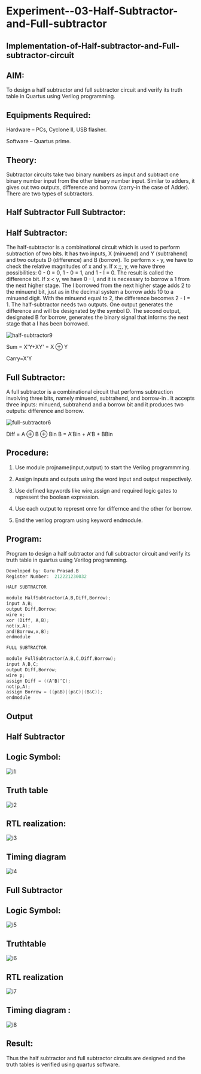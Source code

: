 # Experiment--03-Half-Subtractor-and-Full-subtractor

## Implementation-of-Half-subtractor-and-Full-subtractor-circuit

## AIM:

To design a half subtractor and full subtractor circuit and verify its truth table in Quartus using Verilog programming.

## Equipments Required:

Hardware – PCs, Cyclone II, USB flasher.

Software – Quartus prime.

## Theory:

Subtractor circuits take two binary numbers as input and subtract one binary number input from the other binary number input. Similar to adders, it gives out two outputs, difference and borrow (carry-in the case of Adder). There are two types of subtractors.

## Half Subtractor Full Subtractor:

## Half Subtractor:

The half-subtractor is a combinational circuit which is used to perform subtraction of two bits. It has two inputs, X (minuend) and Y (subtrahend) and two outputs D (difference) and B (borrow). To perform x - y, we have to check the relative magnitudes of x and y. If x ;;, y, we have three possibilities: 0 - 0 = 0, 1 - 0 = 1, and 1 - I = 0. The result is called the difference bit. If x < y, we have 0 - I, and it is necessary to borrow a 1 from the next higher stage. The I borrowed from the next higher stage adds 2 to the minuend bit, just as in the decimal system a borrow adds 10 to a minuend digit. With the minuend equal to 2, the difference becomes 2 - I = 1. The half-subtractor needs two outputs. One output generates the difference and will be designated by the symbol D. The second output, designated B for borrow, generates the binary signal that informs the next stage that a I has been borrowed.

![half-subtractor9](https://user-images.githubusercontent.com/36288975/166112538-58c3bc7c-ee5d-4e6a-ac8d-8e8328efe27a.png)


Sum = X'Y+XY' = X ⊕ Y

Carry=X'Y

## Full Subtractor:

A full subtractor is a combinational circuit that performs subtraction involving three bits, namely minuend, subtrahend, and borrow-in . It accepts three inputs: minuend, subtrahend and a borrow bit and it produces two outputs: difference and borrow. 

![full-subtractor6](https://user-images.githubusercontent.com/36288975/166112541-24c68359-3de8-4674-ae22-8272ffc385ed.png)


Diff = A ⊕ B ⊕ Bin B = A'Bin + A'B + BBin


## Procedure:

1) Use module projname(input,output) to start the Verilog programmming.

2) Assign inputs and outputs using the word input and output respectively.

3) Use defined keywords like wire,assign and required logic gates to represent the boolean expression.

4) Use each output to represnt onre for differnce and the other for borrow.

5) End the verilog program using keyword endmodule.


## Program:

Program to design a half subtractor and full subtractor circuit and verify its truth table in quartus using Verilog programming.

```c
Developed by: Guru Prasad.B
Register Number:  212221230032

HALF SUBTRACTOR

module HalfSubtractor(A,B,Diff,Borrow);
input A,B;
output Diff,Borrow;
wire x;
xor (Diff, A,B);
not(x,A);
and(Borrow,x,B);
endmodule

FULL SUBTRACTOR

module FullSubtractor(A,B,C,Diff,Borrow);
input A,B,C;
output Diff,Borrow;
wire p;
assign Diff = ((A^B)^C);
not(p,A);
assign Borrow = ((p&B)|(p&C)|(B&C));
endmodule

```

## Output

## Half Subtractor

## Logic Symbol:

![i1](https://user-images.githubusercontent.com/93427534/232090847-cf5b2333-3e77-40ec-8345-17a49bfbc0dc.png)


## Truth table

![i2](https://user-images.githubusercontent.com/93427534/232090855-c816615d-894a-42e1-ad0f-bcbf17e4e867.png)


##  RTL realization:

![i3](https://user-images.githubusercontent.com/93427534/232090863-999cb9f1-fa6e-4145-9e34-4baf49da7906.png)


## Timing diagram 

![i4](https://user-images.githubusercontent.com/93427534/232090873-59c2497b-bb69-4c11-a3c9-8f3919756963.png)


## Full Subtractor

## Logic Symbol:

![i5](https://user-images.githubusercontent.com/93427534/232090905-5990e1ba-e3d6-41a0-8088-dd66b68688c1.png)


## Truthtable

![i6](https://user-images.githubusercontent.com/93427534/232090914-9af8285a-9b3d-4063-950d-dcdbb8a402c6.png)


##  RTL realization

![i7](https://user-images.githubusercontent.com/93427534/232090927-ff771c74-400a-4ea7-9de6-2b75f7cdaee6.png)


## Timing diagram :

![i8](https://user-images.githubusercontent.com/93427534/232090936-5fb2efb2-dbf0-4d03-816d-3b015b92c52c.png)



## Result:

Thus the half subtractor and full subtractor circuits are designed and the truth tables is verified using quartus software.


